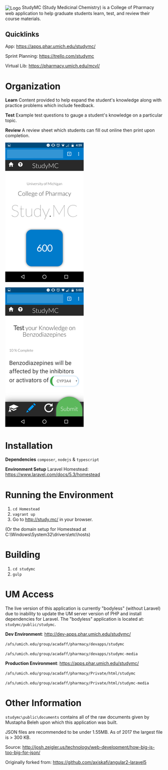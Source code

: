 <img align="center" src="https://raw.githubusercontent.com/chriscerk/studymc/master/public/studymc/studymc-logo.jpg" alt="Logo">
StudyMC (Study Medicinal Chemistry) is a College of Pharmacy web application to help graduate students learn, test, and review their course materials.

## Quicklinks
App: https://apps.phar.umich.edu/studymc/

Sprint Planning: https://trello.com/studymc

Virtual Lib: https://pharmacy.umich.edu/mcvl/


# Organization
<strong>Learn</strong>
Content provided to help expand the student's knowledge along with practice problems which include feedback.

<strong>Test</strong>
Example test questions to gauge a student's knowledge on a particular topic.

<strong>Review</strong>
A review sheet which students can fill out online then print upon completion.

![Home Screen](/readme/HomeScreen.png?raw=true "Home Screen")

![Example Test Question](/readme/TestQuestion.png?raw=true "Example Test Question")

# Installation

<strong>Dependencies</strong>
`composer`, `nodejs` & `typescript`

<strong>Environment Setup</strong>
Laravel Homestead: https://www.laravel.com/docs/5.3/homestead

# Running the Environment

1. `cd Homestead`
2. `vagrant up`
3. Go to http://study.mc/ in your browser. 

(Or the domain setup for Homestead at C:\Windows\System32\drivers\etc\hosts)

# Building

1. `cd studymc`
2. `gulp`

# UM Access

The live version of this application is currently "bodyless" (without Laravel) due to inability to update the UM server version of PHP and install dependencies for Laravel. The "bodyless" application is located at: `studymc/public/studymc`.

<strong>Dev Environment</strong>: http://dev-apps.phar.umich.edu/studymc/

`/afs/umich.edu/group/acadaff/pharmacy/devapps/studymc`

`/afs/umich.edu/group/acadaff/pharmacy/devapps/studymc-media`

<strong>Production Environment</strong>: https://apps.phar.umich.edu/studymc/

`/afs/umich.edu/group/acadaff/pharmacy/Private/html/studymc`

`/afs/umich.edu/group/acadaff/pharmacy/Private/html/studymc-media`

# Other Information

`studymc\public\documents` contains all of the raw documents given by Mustapha Beleh upon which this application was built.


JSON files are recommended to be under 1.55MB. As of 2017 the largest file is > 300 KB.

Source: http://josh.zeigler.us/technology/web-development/how-big-is-too-big-for-json/



Originally forked from: https://github.com/axiskafi/angular2-laravel5